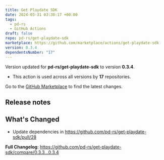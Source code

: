 ```yaml
---
title: Get Playdate SDK
date: 2024-03-31 03:30:17 +00:00
tags:
  - pd-rs
  - GitHub Actions
draft: false
repo: pd-rs/get-playdate-sdk
marketplace: https://github.com/marketplace/actions/get-playdate-sdk
version: 0.3.4
dependentsNumber: "17"
---
```



Version updated for **pd-rs/get-playdate-sdk** to version **0.3.4**.
- This action is used across all versions by **17** repositories.

Go to the [GitHub Marketplace](https://github.com/marketplace/actions/get-playdate-sdk) to find the latest changes.

## Release notes

## What's Changed
* Update dependencies in https://github.com/pd-rs/get-playdate-sdk/pull/28


**Full Changelog**: https://github.com/pd-rs/get-playdate-sdk/compare/0.3.3...0.3.4


<!-- Built with ♥️. -->
